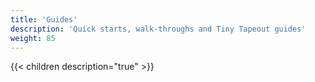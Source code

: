 ```yaml
---
title: 'Guides'
description: 'Quick starts, walk-throughs and Tiny Tapeout guides'
weight: 85
---
```


{{< children description="true" >}}

